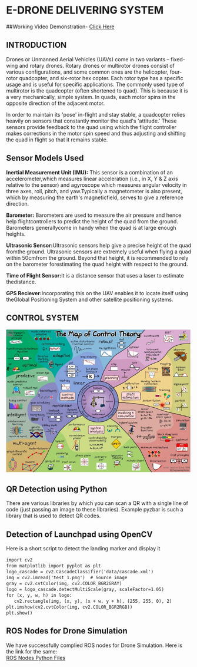 # E-DRONE DELIVERING SYSTEM

##Working Video Demonstration- [Click Here](https://youtu.be/giWqdSLqcoo)

## INTRODUCTION
Drones or Unmanned Aerial Vehicles (UAVs) come in two variants – fixed-wing and rotary drones. Rotary drones or multirotor drones consist of various configurations, and some common ones are the helicopter, four-rotor quadcopter, and six-rotor hex copter. Each rotor type has a specific usage and is useful for specific applications. The commonly used type of multirotor is the quadcopter (often shortened to quad). This is because it is a very mechanically, simple system. In quads, each motor spins in the opposite direction of the adjacent motor.

In order to maintain its 'pose' in-flight and stay stable, a quadcopter relies heavily on sensors that constantly monitor the quad's 'attitude.' These sensors provide feedback to the quad using which the flight controller makes corrections in the motor spin speed and thus adjusting and shifting the quad in flight so that it remains stable.

## Sensor Models Used

<strong>Inertial Measurement Unit (IMU):</strong> This sensor is a combination of an accelerometer,which measures linear acceleration (i.e., in X, Y & Z axis relative to the sensor) and agyroscope which measures angular velocity in three axes, roll, pitch, and yaw.Typically a magnetometer is also present, which by measuring the earth's magneticfield, serves to give a reference direction.

<strong>Barometer:</strong> Barometers are used to measure the air pressure and hence help flightcontrollers to predict the height of the quad from the ground. Barometers generallycome in handy when the quad is at large enough heights.

<strong>Ultrasonic Sensor:</strong>Ultrasonic sensors help give a precise height of the quad fromthe ground. Ultrasonic sensors are extremely useful when flying a quad within 50cmfrom the ground. Beyond that height, it is recommended to rely on the barometer forestimating the quad height with respect to the ground.

<strong>Time of Flight Sensor:</strong>It is a distance sensor that uses a laser to estimate thedistance.

<strong>GPS Reciever:</strong>Incorporating this on the UAV enables it to locate itself using theGlobal Positioning System and other satellite positioning systems.

## CONTROL SYSTEM
<p align="center">
  <img src="https://github.com/AbhisekOmkar/E-Drone/blob/main/Images/Map%20Control.jpg">  
</p>

## QR Detection using Python
There are various libraries by which you can scan a QR with a single line of code (just passing an image to these libraries). Example pyzbar is such a library that is used to detect QR codes.

## Detection of Launchpad using OpenCV
 Here is a short script to detect the landing marker and display it
 ```
 import cv2 
 from matplotlib import pyplot as plt 
 logo_cascade = cv2.CascadeClassifier('data/cascade.xml') 
 img = cv2.imread('test_1.png')  # Source image 
 gray = cv2.cvtColor(img, cv2.COLOR_BGR2GRAY) 
 logo = logo_cascade.detectMultiScale(gray, scaleFactor=1.05) 
 for (x, y, w, h) in logo: 
    cv2.rectangle(img, (x, y), (x + w, y + h), (255, 255, 0), 2) 
 plt.imshow(cv2.cvtColor(img, cv2.COLOR_BGR2RGB)) 
 plt.show() 
```

## ROS Nodes for Drone Simulation
We have successfully complied ROS nodes for Drone Simulation. Here is the link for the same:<br>
[ROS Nodes Python Files](https://github.com/AbhisekOmkar/E-Drone/tree/main/Codes)
